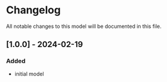 # Changelog
All notable changes to this model will be documented in this file.

## [1.0.0] - 2024-02-19
### Added
- initial model
